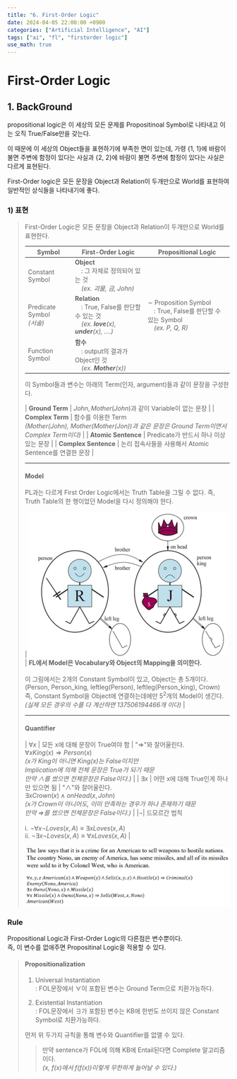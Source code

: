 ```yaml
---
title: "6. First-Order Logic"
date: 2024-04-05 22:00:00 +0900
categories: ["Artificial Intelligence", "AI"]
tags: ["ai", "fl", "firstorder logic"]
use_math: true
---
```



# First-Order Logic

## 1. BackGround

propositional logic은 이 세상의 모든 문제를 Propositinoal Symbol로 나타내고 이는 오직 True/False만을 갖는다.

이 때문에 이 세상의 Object들을 표현하기에 부족한 면이 있는데, 가령 {1, 1}에 바람이 불면 주변에 함정이 있다는 사실과 {2, 2}에 바람이 불면 주변에 함정이 있다는 사실은 다르게 표현된다.

First-Order logic은 모든 문장을 Object과 Relation이 두개만으로 World를 표현하여 일반적인 상식들을 나타내기에 좋다.

### 1) 표현

> First-Order Logic은 모든 문장을 Object과 Relation이 두개만으로 World를 표현한다.
>
> | Symbol | First-Order Logic | Propositional Logic|
> | --- | --- | --- |
> | Constant Symbol | **Object**<br>　: 그 자체로 정의되어 있는 것<br>　_(ex. 괴물, 금, John)_ |  |
> | Predicate Symbol<br>_(서술)_ | **Relation**<br>　: True, False를 판단할 수 있는 것 <br>　_(ex. **love**(x), **under**(x), ....)_ | $\sim$ Proposition Symbol<br>　: True, False를 판단할 수 있는 Symbol<br>　_(ex. P, Q, R)_|
> | Function Symbol | **함수**<br>　: output의 결과가 Object인 것<br>　_(ex. **Mother**(x))_|
> 
> 이 Symbol들과 변수는 아래의 Term(인자, argument)들과 같이 문장을 구성한다.
>
> | **Ground Term** | $John, Mother(John)$과 같이 Variable이 없는 문장 |
> | **Complex Term** | 함수를 이용한 Term<br>_(Mother(John), Mother(Mother(Jon))과 같은 문장은 Ground Term이면서 Complex Term이다)_ |
> | **Atomic Sentence** | Predicate가 반드시 하나 이상 있는 문장 | 
> | **Complex Sentence** | 논리 접속사들을 사용해서 Atomic Sentence를 연결한 문장 |
>
> ---
> #### Model
>  
> PL과는 다르게 First Order Logic에서는 Truth Table을 그릴 수 없다. 즉, Truth Table의 한 행이었던 Model을 다시 정의해야 한다.
>
> | ![alt text](/assets/img/post/machine_learning/fl_model.png)| **FL에서 Model은 Vocabulary와 Object의 Mapping을 의미한다.**<br><br> 이 그림에서는 2개의 Constant Symbol이 있고, Object는 총 5개이다.<br>(Person, Person_king, leftleg(Person), leftleg(Person_king), Crown)<br>즉, Constant Symbol을 Object에 연결하는데에만 $5^2$개의 Model이 생긴다.<br> _(실제 모든 경우의 수를 다 계산하면 137506194466개 이다)_ |
> 
> ---
> #### Quantifier
>
> | $\forall x$ | 모든 x에 대해 문장이 True여야 함 | "$\Rightarrow$"와 잘어울린다.<br> $\forall x King(x) \Rightarrow Person(x)$<br>_($x$가 King이 아니면 $King(x)$는 False이지만<br> Implication에 의해 전체 문장은 True가 되기 때문<br> 만약 $\wedge$를 썼으면 전체문장은 False이다.)_ |
> | $\exists x$ | 어떤 x에 대해 True인게 하나만 있으면 됨 | "$\wedge$"와 잘어울린다.<br> $\exists x Crown(x) \wedge onHead(x, John)$<br>_(x가 Crown이 아니어도, 이미 만족하는 경우가 하나 존재하기 때문<br> 만약 $\Rightarrow$를 썼으면 전체문장은 False이다.)_ |
> |$\neg$| 드모르간 법칙<br><br>ⅰ. $\neg \forall x \neg Loves(x, A) \equiv \exists x Loves(x, A)$<br>ⅱ. $\neg \exists x \neg Loves(x, A) \equiv \forall x Loves(x, A)$ |
>
> ![alt text](/assets/img/post/machine_learning/quantifier_example.png)

### Rule

Propositional Logic과 First-Order Logic의 다른점은 변수뿐이다.<br>
즉, 이 변수를 없애주면 Propositinal Logic을 적용할 수 있다.

> #### Propositionalization
>
> 1. Universal Instantiation<br>
>   : FOL문장에서 $\forall$이 포함된 변수는 Ground Term으로 치환가능하다.
>
> 2. Existential Instantiation<br>
>   : FOL문장에서 $\exists$가 포함된 변수는 KB에 한번도 쓰이지 않은 Constant Symbol로 치환가능하다.
>
> 먼저 위 두가지 규칙을 통해 변수와 Quantifier를 없앨 수 있다.
>
>> 만약 sentence가 FOL에 의해 KB에 Entail된다면 Complete 알고리즘이다.<br>
>> _(x, f(x)에서 f(f(x))이렇게 무한하게 늘어날 수 있다.)_
>
